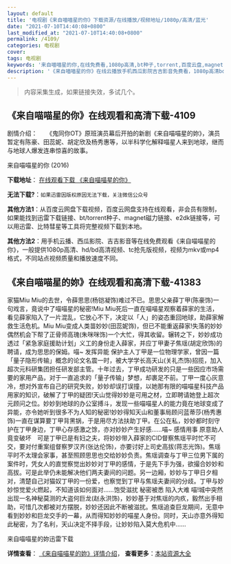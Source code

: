 ```yaml
---
layout: default
title: '电视剧《来自喵喵星的你》下载资源/在线播放/视频地址/1080p/高清/蓝光'
date: "2021-07-10T14:40:08+0800"
last_modified_at: "2021-07-10T14:40:08+0800"
permalink: /4109/
categories: 电视剧
cover:
tags: 电视剧
keywords: '来自喵喵星的你,在线免费看,1080p高清,bt种子,torrent,百度云盘,magnet,磁力链,迅雷下载资源'
description: '《来自喵喵星的你》在线云播放手机西瓜影院吉吉影音免费看，1080p高清bd/hd未删减完整版和tc抢先枪版，mkv/mp4格式，附带bt/torrent种子、magnet/磁力链、百度云盘、网盘资源迅雷下载链接'
---
```


>内容采集生成，如果链接失效，多试几个。


## 《来自喵喵星的你》在线观看和高清下载-4109

剧情介绍：　　《鬼同你OT》原班演员幕后开拍的新剧《来自喵喵星的妳》，演员暂定有陈豪、田蕊妮、胡定欣及杨秀惠等，以半科学化解释喵星人来到地球，继而与地球人爆发连串惊喜的故事。


来自喵喵星的你 (2016)

**下载地址**： [在线观看下载 《来自喵喵星的你》](https://www.btbtdy.me/btdy/dy8400.html) 


**无法下载?**：`如果迅雷因版权原因无法下载，关注微信公众号 `

**其他方法1**：从百度云网盘下载视频，百度云网盘支持在线观看，非会员有限制，如果能找到迅雷下载链接、bt/torrent种子、magnet磁力链接、e2dk链接等，可以用迅雷、比特彗星等工具将完整视频下载到本地。

**其他方法2**：用手机云播、西瓜影院、吉吉影音等在线免费观看《来自喵喵星的你》，一般提供1080p高清、hd/bd高清视频、tc抢先版视频，视频为mkv或mp4格式，不同站点视频质量和播放速度不同。


## 《来自喵喵星的妳》在线观看和高清下载-41383

家猫Miu Miu的去世，令薛思思(杨铠凝饰)难过不已。思思父亲薛丁甲(陈豪饰)一句戏言，竟说中了喵喵星的秘密!Miu Miu死后一直在喵喵星观察着薛家的生活，看见薛家陷入了一片混乱，它放心不下，决定以「人」的姿态重回地球，助薛家解救生活危机。Miu Miu变成人类苗妙妙(田蕊妮饰)，但已不能重返薛家!失落的妙妙偶然机会下帮了正骨师高瑰(朱咪咪饰)一个大忙，得其收留。辗转之下，妙妙成功透过「紧急家庭援助计划」义工的身份走入薛家，并应丁甲妻子焦瑶(胡定欣饰)的聘请，成为思思的保姆。喵~ 发挥异能 保护主人丁甲是一位物理学家，曾因一篇「量子隐形传输」概念的论文名震一时，被大学学长高天山(关礼杰饰)招揽，加入超次元科研集团担任研发部主管。十年过去，丁甲成功研发的只是一些因应市场需要的家用产品，对于一直追求的「量子传输」梦想，却裹足不前。丁甲一度心灰意冷，想对外宣布自己的研究失败，妙妙却误打误撞，以她那有限的喵喵星科技产品用家的知识，破解了丁甲的疑团!天山觉得妙妙是可用之材，立即聘请她登上超次元顾问之位。妙妙到地球的办公室搏斗，发现一些喵喵星人的能力竟在地球变成了异能，亦令她听到很多不为人知的秘密!妙妙得知天山和董事局顾问蓝蒂莎(杨秀惠饰)一直在谋算要丁甲背黑锅，于是用尽方法扶助丁甲。在公在私，妙妙都时刻守护在丁甲身边，丁甲心存感激之馀，亦对妙妙产生好感……喵~ 感情用事 原意助人 竟变破坏　可是丁甲已是有妇之夫，将妙妙带入薛家的CID督察焦瑶平时忙不可交，要对付重案组督察罗汉齐(张达伦饰)，亦要讨好上司史高拔(蒋志光饰)。焦瑶平时不太理会家事，甚至照顾思思也交给妙妙负责。焦瑶调查与丁甲三位男下属的案件时，凭女人的直觉察觉出妙妙对丁甲的感情，于是先下手为强，欲撮合妙妙和高拔。可是此举仍未能解决他们两夫妻间的问题。另一边厢，妙妙与丁甲日夕相对，清楚自己对猫奴丁甲的一份爱，也察觉到丁甲与焦瑶夫妻间的分歧。丁甲与妙妙惊觉爱火燃起，不知道该如何面对……饱受滋扰 秘密被悉 陷入大难 喵!城中突然出现一名神秘莫测的大盗何巨龙(赵永洪饰)，妙妙基于对焦瑶的内疚，毅然出手相助，可惜几次都被对方摆脱，妙妙还因此不断被滋扰。焦瑶追查巨龙期间，无意中看到妙妙和巨龙交手的一幕，从而得知妙妙的喵星人身份。同时，天山亦意外得知此秘密，为了名利，天山决定不择手段，让妙妙陷入莫大危机中……


来自喵喵星的妳迅雷下载

**详情查看**： [《来自喵喵星的妳》详情介绍](/movie/41383/)， **查看更多**：[本站资源大全](/movie/t/all/)

